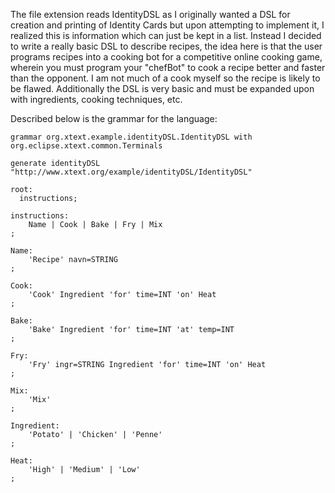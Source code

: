 The file extension reads IdentityDSL as I originally wanted a DSL for creation and printing of Identity Cards but upon attempting to implement it, I realized this is information which can just be kept in a list.
Instead I decided to write a really basic DSL to describe recipes, the idea here is that the user programs recipes into a cooking bot for a competitive online cooking game, wherein you must program your "chefBot" to cook a recipe better and faster than the opponent.
I am not much of a cook myself so the recipe is likely to be flawed. Additionally the DSL is very basic and must be expanded upon with ingredients, cooking techniques, etc.  

Described below is the grammar for the language:  
```  
grammar org.xtext.example.identityDSL.IdentityDSL with org.eclipse.xtext.common.Terminals

generate identityDSL "http://www.xtext.org/example/identityDSL/IdentityDSL"
  
root:  
  instructions;

instructions:
	Name | Cook | Bake | Fry | Mix
;

Name:
	'Recipe' navn=STRING
;

Cook:
	'Cook' Ingredient 'for' time=INT 'on' Heat
;

Bake:
	'Bake' Ingredient 'for' time=INT 'at' temp=INT 
;

Fry:
	'Fry' ingr=STRING Ingredient 'for' time=INT 'on' Heat
;

Mix:
	'Mix'
;

Ingredient:
	'Potato' | 'Chicken' | 'Penne'
;

Heat:
	'High' | 'Medium' | 'Low'
;
```
